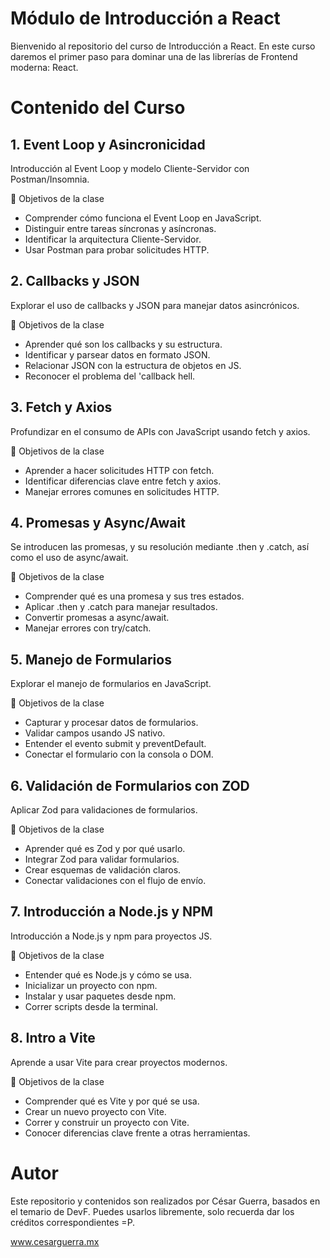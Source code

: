 # Módulo de Introducción a React
Bienvenido al repositorio del curso de Introducción a React. En este curso daremos el primer paso para dominar una de las librerías de Frontend moderna: React.

# Contenido del Curso
## 1. Event Loop y Asincronicidad
Introducción al Event Loop y modelo Cliente-Servidor con Postman/Insomnia.

🎯 Objetivos de la clase

- Comprender cómo funciona el Event Loop en JavaScript.
- Distinguir entre tareas síncronas y asíncronas.
- Identificar la arquitectura Cliente-Servidor.
- Usar Postman para probar solicitudes HTTP.

## 2. Callbacks y JSON
Explorar el uso de callbacks y JSON para manejar datos asincrónicos.

🎯 Objetivos de la clase

- Aprender qué son los callbacks y su estructura.
- Identificar y parsear datos en formato JSON.
- Relacionar JSON con la estructura de objetos en JS.
- Reconocer el problema del 'callback hell.

## 3. Fetch y Axios
Profundizar en el consumo de APIs con JavaScript usando fetch y axios.

🎯 Objetivos de la clase

- Aprender a hacer solicitudes HTTP con fetch.
- Identificar diferencias clave entre fetch y axios.
- Manejar errores comunes en solicitudes HTTP.

## 4. Promesas y Async/Await
Se introducen las promesas, y su resolución mediante .then y .catch, así como el uso de async/await.

🎯 Objetivos de la clase

- Comprender qué es una promesa y sus tres estados.
- Aplicar .then y .catch para manejar resultados.
- Convertir promesas a async/await.
- Manejar errores con try/catch.

## 5. Manejo de Formularios
Explorar el manejo de formularios en JavaScript.

🎯 Objetivos de la clase

- Capturar y procesar datos de formularios.
- Validar campos usando JS nativo.
- Entender el evento submit y preventDefault.
- Conectar el formulario con la consola o DOM.

## 6. Validación de Formularios con ZOD
Aplicar Zod para validaciones de formularios.

🎯 Objetivos de la clase

- Aprender qué es Zod y por qué usarlo.
- Integrar Zod para validar formularios.
- Crear esquemas de validación claros.
- Conectar validaciones con el flujo de envío.

## 7. Introducción a Node.js y NPM
Introducción a Node.js y npm para proyectos JS.

🎯 Objetivos de la clase

- Entender qué es Node.js y cómo se usa.
- Inicializar un proyecto con npm.
- Instalar y usar paquetes desde npm.
- Correr scripts desde la terminal.

## 8. Intro a Vite
Aprende a usar Vite para crear proyectos modernos.

🎯 Objetivos de la clase

- Comprender qué es Vite y por qué se usa.
- Crear un nuevo proyecto con Vite.
- Correr y construir un proyecto con Vite.
- Conocer diferencias clave frente a otras herramientas.

# Autor
Este repositorio y contenidos son realizados por César Guerra, basados en el temario de DevF.
Puedes usarlos libremente, solo recuerda dar los créditos correspondientes =P.

www.cesarguerra.mx